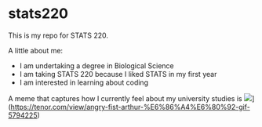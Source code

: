 # stats220

This is my repo for STATS 220. 

A little about me:

- I am undertaking a degree in Biological Science
- I am taking STATS 220 because I liked STATS in my first year
- I am interested in learning about coding

A meme that captures how I currently feel about my university studies is ![](https://c.tenor.com/8druEACXtX8AAAAd/tenor.gif)](https://tenor.com/view/angry-fist-arthur-%E6%86%A4%E6%80%92-gif-5794225)
